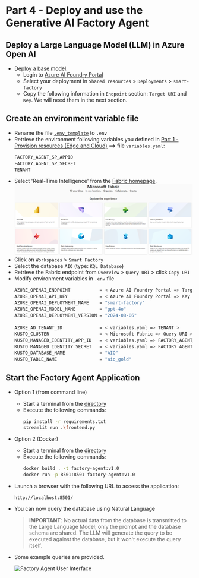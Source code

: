 # Part 4 - Deploy and use the Generative AI Factory Agent

## Deploy a Large Language Model (LLM) in Azure Open AI
   - [Deploy a base model](https://learn.microsoft.com/en-us/azure/ai-services/openai/how-to/create-resource?pivots=web-portal#deploy-a-model):
      - Login to [Azure AI Foundry Portal](https://ai.azure.com/)
      - Select your deployment in `Shared resources` > `Deployments` > `smart-factory`
      - Copy the following information in `Endpoint` section: `Target URI` and `Key`. We will need them in the next section.

## Create an environment variable file
- Rename the file [`.env_template`](./artifacts/factory-agent/.env_template) to `.env`
- Retrieve the environment following variables you defined in [Part 1 - Provision resources (Edge and Cloud)](./INSTALL-1.md) ==> file `variables.yaml`:
    ```bash
    FACTORY_AGENT_SP_APPID
    FACTORY_AGENT_SP_SECRET
    TENANT
    ```
- Select 'Real-Time Intelligence' from the [Fabric homepage](https://app.powerbi.com/home?experience=kusto).  
![fabric-home](./artifacts/media/fabric-home.png "fabric-home")
- Click on `Workspaces` > `Smart Factory`
- Select the database `AIO` (type: `KQL Database`)
- Retrieve the Fabric endpoint from `Overview` > `Query URI` > click `Copy URI`
- Modify environment variables in `.env` file
    ```bash
    AZURE_OPENAI_ENDPOINT           = < Azure AI Foundry Portal => Target URI >
    AZURE_OPENAI_API_KEY            = < Azure AI Foundry Portal => Key >
    AZURE_OPENAI_DEPLOYMENT_NAME    = "smart-factory"
    AZURE_OPENAI_MODEL_NAME         = "gpt-4o"
    AZURE_OPENAI_DEPLOYMENT_VERSION = "2024-08-06"

    AZURE_AD_TENANT_ID              = < variables.yaml => TENANT >
    KUSTO_CLUSTER                   = < Microsoft Fabric => Query URI >
    KUSTO_MANAGED_IDENTITY_APP_ID   = < variables.yaml => FACTORY_AGENT_SP_APPID >
    KUSTO_MANAGED_IDENTITY_SECRET   = < variables.yaml => FACTORY_AGENT_SP_SECRET >
    KUSTO_DATABASE_NAME             = "AIO"
    KUSTO_TABLE_NAME                = "aio_gold"
    ```

## Start the Factory Agent Application
- Option 1 (from command line)
    - Start a terminal from the [directory](./artifacts/factory-agent/)
    - Execute the following commands:
        ```bash
        pip install -r requirements.txt
        streamlit run .\frontend.py
        ```
- Option 2 (Docker)
    - Start a terminal from the [directory](./artifacts/factory-agent/)
    - Execute the following commands:
        ```bash
        docker build . -t factory-agent:v1.0
        docker run -p 8501:8501 factory-agent:v1.0
        ```
- Launch a browser with the following URL to access the application:
    ```
    http://localhost:8501/
    ```
- You can now query the database using Natural Language  
    > **IMPORTANT**: No actual data from the database is transmitted to the Large Language Model; only the prompt and the database schema are shared. The LLM will generate the query to be executed against the database, but it won't execute the query itself.  
- Some example queries are provided.

    ![Factory Agent User Interface](./artifacts/media/demo-video.gif "Factory Agent User Interface")